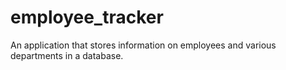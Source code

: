 # employee_tracker
An application that stores information on employees and various departments in a database.
